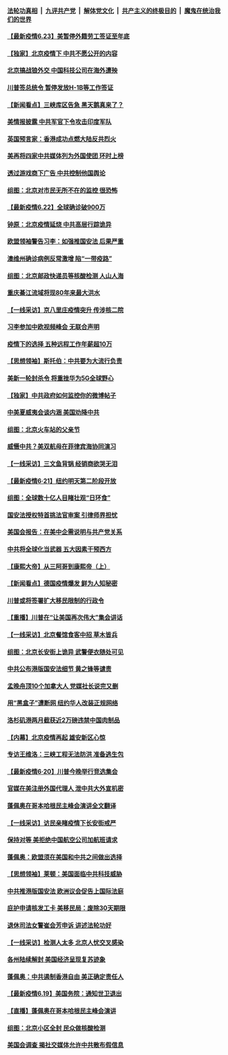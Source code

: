

####  [法轮功真相](../../../../basic/blob/master/README.md?t=06231702) &nbsp;|&nbsp; [九评共产党](../../../../9ping.md/blob/master/README.md?t=06231702) &nbsp;|&nbsp; [解体党文化](../../../../jtdwh.md/blob/master/README.md?t=06231702)  &nbsp;|&nbsp; [共产主义的终极目的](../../../../gczydzjmd.md/blob/master/README.md?t=06231702) &nbsp;|&nbsp; [魔鬼在统治我们的世界](../../../../mgztzwmdsj.md/blob/master/README.md?t=06231702) 

#### [【最新疫情6.23】美暂停外籍劳工签证至年底](../pages/nf4514/n12205436.md?t=06231702) 

#### [【独家】北京疫情下 中共不愿公开的内容](../pages/nf4514/n12203800.md?t=06231702) 

#### [北京搞战狼外交 中国科技公司在海外遭殃](../pages/nf4514/n12204846.md?t=06231702) 

#### [川普签总统令 暂停发放H-1B等工作签证](../pages/nf4514/n12205286.md?t=06231702) 

#### [【新闻看点】三峡库区告急 黑天鹅真来了？](../pages/nf4514/n12205008.md?t=06231702) 

#### [美情报披露 中共军官下令攻击印度军队](../pages/nf4514/n12205206.md?t=06231702) 

#### [英国预言家：香港成功点燃大陆反共烈火](../pages/nf4514/n12205226.md?t=06231702) 

#### [美再将四家中共媒体列为外国使团 环时上榜](../pages/nf4514/n12205059.md?t=06231702) 

#### [透过游戏商下广告 中共控制他国舆论](../pages/nf4514/n12204433.md?t=06231702) 

#### [组图：北京对市民无所不在的监控 很恐怖](../pages/nf4514/n12204898.md?t=06231702) 

#### [【最新疫情6.22】全球确诊破900万](../pages/nf4514/n12199354.md?t=06231702) 

#### [钟原：北京疫情延烧 中共高层行踪诡异](../pages/nf4514/n12204828.md?t=06231702) 

#### [欧盟领袖警告习李：如强推国安法 后果严重](../pages/nf4514/n12204750.md?t=06231702) 

#### [澳维州确诊病例反常激增 陷“一带疫路”](../pages/nf4514/n12203793.md?t=06231702) 

#### [组图：北京邮政快递员等核酸检测 人山人海](../pages/nf4514/n12204212.md?t=06231702) 

#### [重庆綦江流域将现80年来最大洪水](../pages/nf4514/n12203735.md?t=06231702) 

#### [【一线采访】京八里庄疫情突升 传涉核二院](../pages/nf4514/n12204209.md?t=06231702) 

#### [习李参加中欧视频峰会 无联合声明](../pages/nf4514/n12203689.md?t=06231702) 

#### [疫情下的选择 五种远程工作年薪超10万](../pages/nf4514/n12190408.md?t=06231702) 

#### [【思想领袖】斯托伯：中共要为大流行负责](../pages/nf4514/n12115529.md?t=06231702) 

#### [美新一轮封杀令 将重挫华为5G全球野心](../pages/nf4514/n12202488.md?t=06231702) 

#### [【独家】中共政府如何监控你的微博帖子](../pages/nf4514/n12192234.md?t=06231702) 

#### [中美夏威夷会谈内涵 美国劝降中共](../pages/nf4514/n12202579.md?t=06231702) 

#### [组图：北京火车站的父亲节](../pages/nf4514/n12202250.md?t=06231702) 

#### [威慑中共？美双航母在菲律宾海协同演习](../pages/nf4514/n12202399.md?t=06231702) 

#### [【一线采访】三文鱼背锅 经销商欲哭无泪](../pages/nf4514/n12202308.md?t=06231702) 

#### [【最新疫情6·21】纽约明天第二阶段开放](../pages/nf4514/n12196332.md?t=06231702) 

#### [组图：全球数十亿人目睹壮观“日环食”](../pages/nf4514/n12202171.md?t=06231702) 

#### [国安法授权特首挑法官审案 引律师界担忧](../pages/nf4514/n12202121.md?t=06231702) 

#### [美国会报告：在美中企需说明与共产党关系](../pages/nf4514/n12199133.md?t=06231702) 

#### [中共将全球化当武器 五大因素干预西方](../pages/nf4514/n12186089.md?t=06231702) 

#### [【康熙大帝】从三阿哥到康熙帝（上）](../pages/nf4514/n12130110.md?t=06231702) 

#### [【新闻看点】德国疫情爆发 鲜为人知秘密](../pages/nf4514/n12200936.md?t=06231702) 

#### [川普或将签署扩大移民限制的行政令](../pages/nf4514/n12201017.md?t=06231702) 

#### [【重播】川普在“让美国再次伟大”集会讲话](../pages/nf4514/n12199351.md?t=06231702) 

#### [【一线采访】北京餐馆食客中招 草木皆兵](../pages/nf4514/n12200863.md?t=06231702) 

#### [组图：北京长安街上诡异 武警便衣随处可见](../pages/nf4514/n12200681.md?t=06231702) 

#### [中共公布港版国安法细节 黄之锋等谴责](../pages/nf4514/n12200535.md?t=06231702) 

#### [孟晚舟顶10个加拿大人 党媒社长说完又删](../pages/nf4514/n12200398.md?t=06231702) 

#### [用“黑盒子”遭断网   纽约华人改装正规网络](../pages/nf4514/n12199538.md?t=06231702) 

#### [洛杉矶港两月截获近2万磅违禁中国肉制品](../pages/nf4514/n12199208.md?t=06231702) 

#### [【内幕】北京疫情再起 雄安新区心惊](../pages/nf4514/n12195087.md?t=06231702) 

#### [专访王维洛：三峡工程无法防洪 准备逃生包](../pages/nf4514/n12199884.md?t=06231702) 

#### [【最新疫情6·20】川普今晚举行竞选集会](../pages/nf4514/n12199376.md?t=06231702) 

#### [官媒在美注册外国代理人 泄中共大外宣机密](../pages/nf4514/n12199534.md?t=06231702) 

#### [蓬佩奥在哥本哈根民主峰会演讲全文翻译](../pages/nf4514/n12199290.md?t=06231702) 

#### [【一线采访】访民亲睹疫情下长安街戒严](../pages/nf4514/n12199890.md?t=06231702) 

#### [保持对等 美拒绝中国航空公司加航班请求](../pages/nf4514/n12199377.md?t=06231702) 

#### [蓬佩奥：欧盟须在美国和中共之间做出选择](../pages/nf4514/n12199184.md?t=06231702) 

#### [【思想领袖】莱顿：美国面临中共科技威胁](../pages/nf4514/n12033930.md?t=06231702) 

#### [中共推港版国安法 欧洲议会促告上国际法庭](../pages/nf4514/n12199257.md?t=06231702) 

#### [庇护申请核发工卡 美移民局：废除30天期限](../pages/nf4514/n12199178.md?t=06231702) 

#### [退休司法女警崔会芳申诉 讲述法轮功好](../pages/nf4514/n12198985.md?t=06231702) 

#### [【一线采访】检测人太多 北京人忧交叉感染](../pages/nf4514/n12198738.md?t=06231702) 

#### [各州陆续解封 美国经济呈现复苏迹象](../pages/nf4514/n12198923.md?t=06231702) 

#### [蓬佩奥：中共遏制香港自由 美正确定责任人](../pages/nf4514/n12198814.md?t=06231702) 

#### [【最新疫情6.19】美国务院：通知世卫退出](../pages/nf4514/n12196803.md?t=06231702) 

#### [【直播】蓬佩奥在哥本哈根民主峰会演讲](../pages/nf4514/n12198355.md?t=06231702) 

#### [组图：北京小区全封 民众做核酸检测](../pages/nf4514/n12198180.md?t=06231702) 

#### [美国会调查 揭社交媒体允许中共散布假信息](../pages/nf4514/n12198310.md?t=06231702) 

